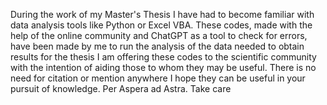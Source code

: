 During the work of my Master's Thesis I have had to become familiar with data analysis tools like Python or Excel VBA. 
These codes, made with the help of the online community and ChatGPT as a tool to check for errors, have been made by me to run the analysis of the data needed to obtain results for the thesis
I am offering these codes to the scientific community with the intention of aiding those to whom they may be useful. There is no need for citation or mention anywhere
I hope they can be useful in your pursuit of knowledge. Per Aspera ad Astra. Take care
